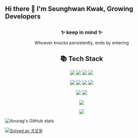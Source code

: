 <h2> Hi there 👋 I'm Seunghwan Kwak, Growing Developers<h2>
<h3 align="center">✨ keep in mind ✨ </h3>
<p align="center"> Whoever knocks persistently, ends by entering </p>

<h2 align="center">📚 Tech Stack</h2>

<p align="center"><img src="https://img.shields.io/badge/JAVA-007396?style=for-the-badge&logo=java&logoColor=white"></a>
<img src="https://img.shields.io/badge/Spring-6DB33F?style=for-the-badge&logo=Spring&logoColor=white">
<img src="https://img.shields.io/badge/Python-3776AB?style=for-the-badge&logo=Python&logoColor=white">
<img src="https://img.shields.io/badge/django-092E20?style=for-the-badge&logo=django&logoColor=white">

<p align="center"><img src="https://img.shields.io/badge/javascript-F7DF1E?style=for-the-badge&logo=javascript&logoColor=black"></a>
<img src="https://img.shields.io/badge/html-E34F26?style=for-the-badge&logo=html5&logoColor=white">
<img src="https://img.shields.io/badge/css-1572B6?style=for-the-badge&logo=css3&logoColor=white">
<img src="https://img.shields.io/badge/bootstrap-7952B3?style=for-the-badge&logo=bootstrap&logoColor=white">
<p align="center"><img src="https://img.shields.io/badge/oracle-F80000?style=for-the-badge&logo=oracle&logoColor=white"></a>
<img src="https://img.shields.io/badge/mysql-4479A1?style=for-the-badge&logo=mysql&logoColor=white">
<p align="center"><img src="https://img.shields.io/badge/apache tomcat-F8DC75?style=for-the-badge&logo=apachetomcat&logoColor=white">
<p align="center"><img src="https://img.shields.io/badge/github-181717?style=for-the-badge&logo=github&logoColor=white"></a>


![Anurag's GitHub stats](https://github-readme-stats.vercel.app/api?username=hwanys&theme=dark&show_icons=true)

[![Solved.ac 프로필](http://mazassumnida.wtf/api/v2/generate_badge?boj=ksh7353)](https://solved.ac/ksh7353)

<!--
**hwanys/hwanys** is a ✨ _special_ ✨ repository because its `README.md` (this file) appears on your GitHub profile.

Here are some ideas to get you started:

- 🔭 I’m currently working on ...
- 🌱 I’m currently learning ...
- 👯 I’m looking to collaborate on ...
- 🤔 I’m looking for help with ...
- 💬 Ask me about ...
- 📫 How to reach me: ...
- 😄 Pronouns: ...
- ⚡ Fun fact: ...
-->
